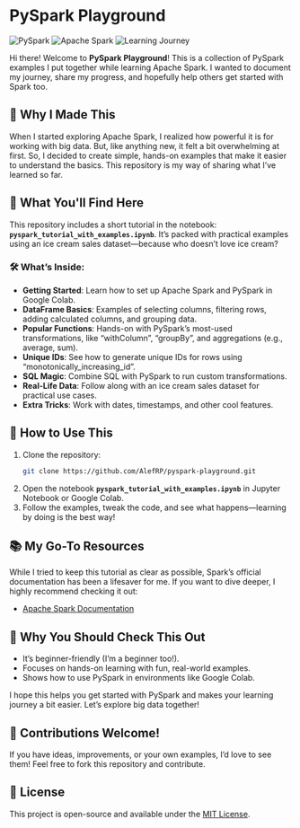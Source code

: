 # PySpark Playground

![PySpark](https://img.shields.io/badge/PySpark-DataFrame-blue) ![Apache Spark](https://img.shields.io/badge/Apache%20Spark-Big%20Data-red) ![Learning Journey](https://img.shields.io/badge/Learning-Journey-green)

Hi there! Welcome to **PySpark Playground**! This is a collection of PySpark examples I put together while learning Apache Spark. I wanted to document my journey, share my progress, and hopefully help others get started with Spark too. 

## 🌟 Why I Made This

When I started exploring Apache Spark, I realized how powerful it is for working with big data. But, like anything new, it felt a bit overwhelming at first. So, I decided to create simple, hands-on examples that make it easier to understand the basics. This repository is my way of sharing what I’ve learned so far.

## 📘 What You'll Find Here

This repository includes a short tutorial in the notebook: **`pyspark_tutorial_with_examples.ipynb`**. It’s packed with practical examples using an ice cream sales dataset—because who doesn’t love ice cream?

### 🛠️ What’s Inside:
- **Getting Started**: Learn how to set up Apache Spark and PySpark in Google Colab.
- **DataFrame Basics**: Examples of selecting columns, filtering rows, adding calculated columns, and grouping data.
- **Popular Functions**: Hands-on with PySpark’s most-used transformations, like “withColumn”, “groupBy”, and aggregations (e.g., average, sum).
- **Unique IDs**: See how to generate unique IDs for rows using “monotonically_increasing_id”.
- **SQL Magic**: Combine SQL with PySpark to run custom transformations.
- **Real-Life Data**: Follow along with an ice cream sales dataset for practical use cases.
- **Extra Tricks**: Work with dates, timestamps, and other cool features.

## 🚀 How to Use This

1. Clone the repository:
   ```bash
   git clone https://github.com/AlefRP/pyspark-playground.git
   ```
2. Open the notebook **`pyspark_tutorial_with_examples.ipynb`** in Jupyter Notebook or Google Colab.
3. Follow the examples, tweak the code, and see what happens—learning by doing is the best way!

## 📚 My Go-To Resources

While I tried to keep this tutorial as clear as possible, Spark’s official documentation has been a lifesaver for me. If you want to dive deeper, I highly recommend checking it out:
- [Apache Spark Documentation](https://spark.apache.org/docs/latest/)

## 🤔 Why You Should Check This Out

- It’s beginner-friendly (I’m a beginner too!).
- Focuses on hands-on learning with fun, real-world examples.
- Shows how to use PySpark in environments like Google Colab.

I hope this helps you get started with PySpark and makes your learning journey a bit easier. Let’s explore big data together!

## 🤝 Contributions Welcome!

If you have ideas, improvements, or your own examples, I’d love to see them! Feel free to fork this repository and contribute.

## 📄 License

This project is open-source and available under the [MIT License](LICENSE).
